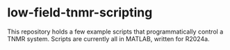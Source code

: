 # low-field-tnmr-scripting

This repository holds a few example scripts that programmatically control a TNMR system. Scripts are currently all in MATLAB, written for R2024a.
